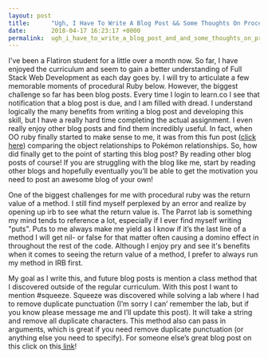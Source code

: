```yaml
---
layout: post
title:      "Ugh, I Have To Write A Blog Post && Some Thoughts On Procedural Ruby"
date:       2018-04-17 16:23:17 +0000
permalink:  ugh_i_have_to_write_a_blog_post_and_and_some_thoughts_on_procedural_ruby
---
```


I've been a Flatiron student for a little over a month now. So far, I have enjoyed the curriculum and seem to gain a better understanding of Full Stack Web Development as each day goes by. I will try to articulate a few memorable moments of procedural Ruby below. However, the biggest challenge so far has been blog posts. Every time I login to learn.co I see that notification that a blog post is due, and I am filled with dread.  I understand logically the many benefits from writing a blog post and developing this skill, but I have a really hard time completing the actual assignment. I even really enjoy other blog posts and find them incredibly useful.  In fact, when OO ruby finally started to make sense to me, it was from this fun post ([click here](https://medium.com/@tpstar/object-relationships-in-ruby-explained-by-relationships-in-pokemons-8dd64c8af773)) comparing the object relationships to Pokémon relationships. So, how did finally get to the point of starting this blog post? By reading other blog posts of course! If you are struggling with the blog like me, start by reading other blogs and hopefully eventually you’ll be able to get the motivation you need to post an awesome blog of your own!

One of the biggest challenges for me with procedural ruby was the return value of a method.  I still find myself perplexed by an error and realize by opening up irb to see what the return value is.  The Parrot lab is something my mind tends to reference a lot, especially if I ever find myself writing "puts". Puts to me always make me yield as I know if it’s the last line of a method I will get nil- or false for that matter often causing a domino effect in throughout the rest of the code.  Although I enjoy pry and see it's benefits when it comes to seeing the return value of a method, I prefer to always run my method in IRB first.

My goal as I write this, and future blog posts is mention a class method that I discovered outside of the regular curriculum. With this post I want to mention #squeeze.  Squeeze was discovered while solving a lab where I had to remove duplicate punctuation (I’m sorry I can’ remember the lab, but if you know please message me and I’ll update this post). It will take a string and remove all duplicate characters. This method also can pass in arguments, which is great if you need remove duplicate punctuation (or anything else you need to specify). For someone else’s great blog post on this click on this[ link](http://rubyquicktips.com/post/533010887/ill-put-the-squeeze-on-ya)!
